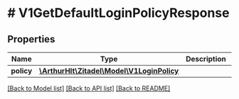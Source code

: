 # # V1GetDefaultLoginPolicyResponse

## Properties

Name | Type | Description | Notes
------------ | ------------- | ------------- | -------------
**policy** | [**\ArthurHlt\Zitadel\Model\V1LoginPolicy**](V1LoginPolicy.md) |  | [optional]

[[Back to Model list]](../../README.md#models) [[Back to API list]](../../README.md#endpoints) [[Back to README]](../../README.md)
